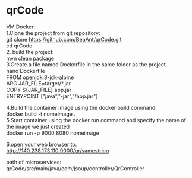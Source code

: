 # qrCode    

VM Docker:       
1.Clone the project from git repository:        
git clone https://github.com/BeaAnt/qrCode.git    
cd qrCode       
2. build the project:       
mvn clean package       
3.Create a file named Dockerfile in the same folder as the project      
nano Dockerfile     
    FROM openjdk:8-jdk-alpine   
    ARG JAR_FILE=target/*.jar   
    COPY ${JAR_FILE} app.jar    
    ENTRYPOINT ["java","-jar","/app.jar"]   

4.Build the container image using the docker build command:          
docker build -t nomeimage .  
5.Start container using the docker run command and specify the name of the image we just created                
docker run -p 9000:8080 nomeimage         

6.open your web browser to:                  
http://140.238.173.110:9000/qr/samestring       

path of microservices:     
qrCode/src/main/java/com/jsoup/controller/QrController

